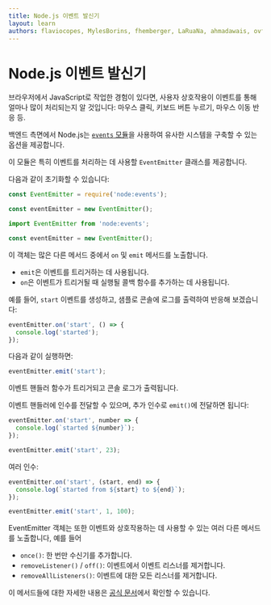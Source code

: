 ```yaml
---
title: Node.js 이벤트 발신기
layout: learn
authors: flaviocopes, MylesBorins, fhemberger, LaRuaNa, ahmadawais, ovflowd
---
```


# Node.js 이벤트 발신기

브라우저에서 JavaScript로 작업한 경험이 있다면, 사용자 상호작용이 이벤트를 통해 얼마나 많이 처리되는지 알 것입니다: 마우스 클릭, 키보드 버튼 누르기, 마우스 이동 반응 등.

백엔드 측면에서 Node.js는 [`events` 모듈](https://nodejs.org/api/events.html)을 사용하여 유사한 시스템을 구축할 수 있는 옵션을 제공합니다.

이 모듈은 특히 이벤트를 처리하는 데 사용할 `EventEmitter` 클래스를 제공합니다.

다음과 같이 초기화할 수 있습니다:

```cjs
const EventEmitter = require('node:events');

const eventEmitter = new EventEmitter();
```

```mjs
import EventEmitter from 'node:events';

const eventEmitter = new EventEmitter();
```

이 객체는 많은 다른 메서드 중에서 `on` 및 `emit` 메서드를 노출합니다.

- `emit`은 이벤트를 트리거하는 데 사용됩니다.
- `on`은 이벤트가 트리거될 때 실행될 콜백 함수를 추가하는 데 사용됩니다.

예를 들어, `start` 이벤트를 생성하고, 샘플로 콘솔에 로그를 출력하여 반응해 보겠습니다:

```js
eventEmitter.on('start', () => {
  console.log('started');
});
```

다음과 같이 실행하면:

```js
eventEmitter.emit('start');
```

이벤트 핸들러 함수가 트리거되고 콘솔 로그가 출력됩니다.

이벤트 핸들러에 인수를 전달할 수 있으며, 추가 인수로 `emit()`에 전달하면 됩니다:

```js
eventEmitter.on('start', number => {
  console.log(`started ${number}`);
});

eventEmitter.emit('start', 23);
```

여러 인수:

```js
eventEmitter.on('start', (start, end) => {
  console.log(`started from ${start} to ${end}`);
});

eventEmitter.emit('start', 1, 100);
```

EventEmitter 객체는 또한 이벤트와 상호작용하는 데 사용할 수 있는 여러 다른 메서드를 노출합니다, 예를 들어

- `once()`: 한 번만 수신기를 추가합니다.
- `removeListener()` / `off()`: 이벤트에서 이벤트 리스너를 제거합니다.
- `removeAllListeners()`: 이벤트에 대한 모든 리스너를 제거합니다.

이 메서드들에 대한 자세한 내용은 [공식 문서](https://nodejs.org/api/events.html)에서 확인할 수 있습니다.
